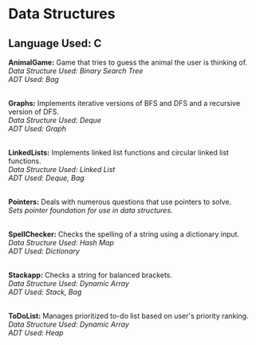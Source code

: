 # Data Structures

## Language Used: C

<b>AnimalGame:</b> Game that tries to guess the animal the user is thinking of.<br>
*Data Structure Used: Binary Search Tree*<br>
*ADT Used: Bag*<br><br>

<b>Graphs:</b> Implements iterative versions of BFS and DFS and a recursive version of DFS.<br>
*Data Structure Used: Deque*<br>
*ADT Used: Graph*<br><br>

<b>LinkedLists:</b> Implements linked list functions and circular linked list functions.<br>
*Data Structure Used: Linked List*<br>
*ADT Used: Deque, Bag*<br><br>

<b>Pointers:</b> Deals with numerous questions that use pointers to solve.<br>
*Sets pointer foundation for use in data structures.*<br><br>

<b>SpellChecker:</b> Checks the spelling of a string using a dictionary input.<br>
*Data Structure Used: Hash Map*<br>
*ADT Used: Dictionary*<br><br>

<b>Stackapp:</b> Checks a string for balanced brackets.<br>
*Data Structure Used: Dynamic Array*<br>
*ADT Used: Stack, Bag*<br><br>

<b>ToDoList:</b> Manages prioritized to-do list based on user's priority ranking.<br>
*Data Structure Used: Dynamic Array*<br>
*ADT Used: Heap*<br><br>

